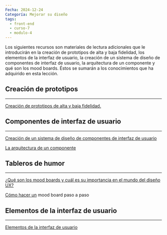 ```yaml
---
Fecha: 2024-12-24
Categoría: Mejorar su diseño
tags:
  - front-end
  - curso-7
  - modulo-4
---
```

Los siguientes recursos son materiales de lectura adicionales que le introducirán en la creación de prototipos de alta y baja fidelidad, los elementos de la interfaz de usuario, la creación de un sistema de diseño de componentes de interfaz de usuario, la arquitectura de un componente y qué son los mood boards. Éstos se sumarán a los conocimientos que ha adquirido en esta lección.

## **Creación de prototipos**
---
[Creación de prototipos de alta y baja fidelidad.](https://www.nngroup.com/articles/ux-prototype-hi-lo-fidelity/)

## **Componentes de interfaz de usuario**
---
[Creación de un sistema de diseño de componentes de interfaz de usuario](https://medium.muz.li/creating-a-ui-component-design-system-step-by-step-guide-5c18b5a2f529?gi=a1e51a702983)

[La arquitectura de un componente](https://uxdesign.cc/the-architecture-of-a-component-526e88f9d93e)

## **Tableros de humor**
---
[¿Qué son los mood boards y cuál es su importancia en el mundo del diseño UX?](https://medium.com/successivetech/what-are-mood-boards-and-how-it-is-important-in-ux-design-world-d4afbdbc2f17)

[Cómo hacer un](https://www.masterclass.com/articles/how-to-make-a-moodboard-step-by-step-guide) mood board paso a paso

## **Elementos de la interfaz de usuario**
---
[Elementos de la interfaz de usuario](https://www.usability.gov/how-to-and-tools/methods/user-interface-elements.html)